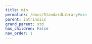 ```yaml
---
title: min
permalink: /docs/StandardLibrary#min
parent: intrinsics
grand_parent: std
has_children: False
nav_order: 1
---
```

